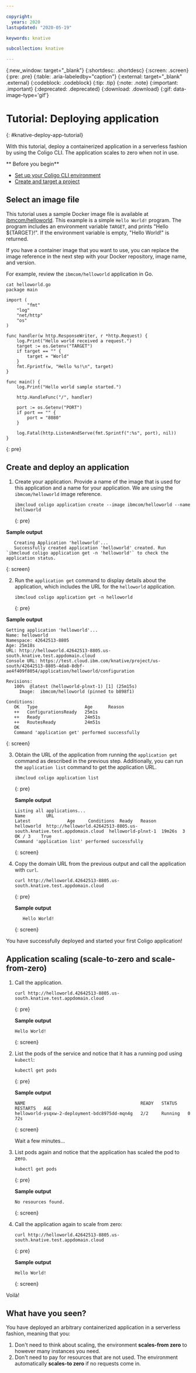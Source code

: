 ```yaml
---

copyright:
  years: 2020
lastupdated: "2020-05-19"

keywords: knative

subcollection: knative

---
```


{:new_window: target="_blank"}
{:shortdesc: .shortdesc}
{:screen: .screen}
{:pre: .pre}
{:table: .aria-labeledby="caption"}
{:external: target="_blank" .external}
{:codeblock: .codeblock}
{:tip: .tip}
{:note: .note}
{:important: .important}
{:deprecated: .deprecated}
{:download: .download}
{:gif: data-image-type='gif'}

# Tutorial: Deploying application 
{: #knative-deploy-app-tutorial}

With this tutorial, deploy a containerized application in a serverless fashion by using the Coligo CLI. The application scales to zero when not in use.

** Before you begin**

- [Set up your Coligo CLI environment](/docs/knative?topic=knative-kn-install-cli)
- [Create and target a project](/docs/knative?topic=knative-manage-project)


## Select an image file

This tutorial uses a sample Docker image file is available at [ibmcom/helloworld](https://hub.docker.com/r/ibmcom/helloworld). This example is a simple `Hello World!` program. The program includes an environment variable `TARGET`, and prints "Hello ${TARGET}!". If the environment variable is empty, "Hello World!" is returned.

If you have a container image that you want to use, you can replace the image reference in the next step with your Docker repository, image name, and version.

For example, review the `ibmcom/helloworld` application in Go.

   ```
   cat helloworld.go
   package main

   import (
      	   "fmt"
	   "log"
	   "net/http"
	   "os"
   )

   func handler(w http.ResponseWriter, r *http.Request) {
	   log.Print("Hello world received a request.")
	   target := os.Getenv("TARGET")
	   if target == "" {
	   	   target = "World"
	   }
	   fmt.Fprintf(w, "Hello %s!\n", target)
   }

   func main() {
	   log.Print("Hello world sample started.")

	   http.HandleFunc("/", handler)

	   port := os.Getenv("PORT")
	   if port == "" {
		   port = "8080"
	   }
   
	   log.Fatal(http.ListenAndServe(fmt.Sprintf(":%s", port), nil))
   }
   ```
   {: pre}



## Create and deploy an application

1.  Create your application. Provide a name of the image that is used for this application and a name for your application. We are using the `ibmcom/helloworld` image reference. 

    ```
    ibmcloud coligo application create --image ibmcom/helloworld --name helloworld
    ```
    {: pre}

   **Sample output**

   ```
      Creating Application 'helloworld'...
      Successfully created application 'helloworld' created. Run `ibmcloud coligo application get -n 'helloworld'` to check the application status.
   ```
   {: screen}

2.  Run the `application get` command to display details about the application, which includes the URL for the `helloworld` application. 

    ```
    ibmcloud coligo application get -n helloworld
    ```
    {: pre}

   **Sample output**

   ```
   Getting application 'helloworld'...
   Name: helloworld
   Namespace: 42642513-8805
   Age: 25m18s
   URL: http://helloworld.42642513-8805.us-south.knative.test.appdomain.cloud
   Console URL: https://test.cloud.ibm.com/knative/project/us-south/42642513-8805-4da8-8dbf-ae4f409f8054/application/helloworld/configuration

   Revisions:
      100%  @latest (helloworld-plnxt-1) [1] (25m15s)
        Image:  ibmcom/helloworld (pinned to b898f1)

   Conditions:
      OK   Type                  Age      Reason
      ++   ConfigurationsReady   25m1s
      ++   Ready                 24m51s
      ++   RoutesReady           24m51s
      OK
      Command 'application get' performed successfully
   ```
   {: screen}

3. Obtain the URL of the application from running the `application get` command as described in the previous step.  Additionally, you can run the `application list` command to get the application URL.  

   ```
   ibmcloud coligo application list
   ```
   {: pre}

   **Sample output**

   ```
   Listing all applications...
   Name        URL                                                                    Latest              Age     Conditions  Ready   Reason
   helloworld  http://helloworld.42642513-8805.us-south.knative.test.appdomain.cloud  helloworld-plnxt-1  19m26s  3 OK / 3    True
   Command 'application list' performed successfully
   ```
   {: screen}

4. Copy the domain URL from the previous output and call the application with `curl`.

   ```
   curl http://helloworld.42642513-8805.us-south.knative.test.appdomain.cloud
   ```
   {: pre}
   
   **Sample output**

   ```
      Hello World!
   ```
   {: screen}
   
You have successfully deployed and started your first Coligo application!



## Application scaling (scale-to-zero and scale-from-zero)

1. Call the application. 

   ```
   curl http://helloworld.42642513-8805.us-south.knative.test.appdomain.cloud
   ```
   {: pre}
   
   **Sample output**
   
   ```
   Hello World!
   ```
   {: screen}

2. List the pods of the service and notice that it has a running pod using `kubectl`:

   ```
   kubectl get pods
   ```
   {: pre}

   **Sample output**

   ```
   NAME                                            READY   STATUS    RESTARTS   AGE
   helloworld-ysqxw-2-deployment-bdc8975dd-mqn4g   2/2     Running   0          72s
   ```
   {: screen}
   
   Wait a few minutes...

3. List pods again and notice that the application has scaled the pod to zero. 

   ```
   kubectl get pods
   ```
   {: pre}

   **Sample output**

   ```
   No resources found.
   ```
   {: screen}

4. Call the application again to scale from zero:

   ```
   curl http://helloworld.42642513-8805.us-south.knative.test.appdomain.cloud
   ```
   {: pre}
   
   **Sample output**
   
   ```
   Hello World!
   ```
   {: screen}

Voilà!

## What have you seen?
You have deployed an arbitrary containerized application in a serverless fashion, meaning that you: 

1. Don't need to think about scaling, the environment **scales-from zero** to however many instances you need.
2. Don't need to pay for resources that are not used. The environment automatically **scales-to zero** if no requests come in.
